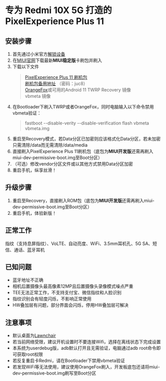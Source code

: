 # 专为 Redmi 10X 5G 打造的 PixelExperience Plus 11


## 安装步骤
1. 首先通过小米官方[解锁设备](https://www.miui.com/unlock/)
2. 在[MIUI官网](https://www.miui.com/download-366.html#543)下载最新**MIUI稳定版**卡刷包并刷入
3. 下载以下文件
    >  [PixelExperience Plus 11 刷机包](https://github.com/xjl12/android_device_xiaomi_atom/releases)  
     >  [刷机包备用地址](https://pan.baidu.com/s/1m2kdz9o0fy03_m9y2QXsjA) （密码：juc8）  
    > [OrangeFox](https://github.com/ymdzq/OFRP-device_xiaomi_bomb/releases)或可用的Android 11 TWRP Recovery 镜像  
    > vbmeta 镜像
4. 在Bootloader下刷入TWRP或者OrangeFox，同时电脑输入以下命令禁用vbmeta验证：
   > fastboot --disable-verity --disable-verification flash vbmeta vbmeta.img
5. 重启至Recovery模式，若Data分区已加密则应该格式化Data分区，若未加密只需清除/data而无需清除/data/media
6. 直接刷入PixelExperience Plus 11刷机包（底包为**MIUI开发版**还需再刷入miui-dev-permissive-boot.img至Boot分区） 
7. （可选）修改vendor分区文件或以其他方式禁用Data分区加密
8. 重启手机，纵享丝滑！

## 升级步骤

1. 重启至Recovery，直接刷入ROM包（底包为**MIUI开发版**还需再刷入miui-dev-permissive-boot.img至Boot分区） 
2. 重启手机，体验新版！

## 正常工作
指纹（支持息屏指纹）、VoLTE、自动亮度、WiFi、3.5mm耳机孔、5G SA、短信、通话、蓝牙耳机

##  已知问题
* 蓝牙地址不正确
* 相机后置摄像头最高像素12MP且后置摄像头录像模式噪点严重
* TEE无法正常工作，不支持支付宝、微信指纹和人脸识别
* 指纹识别会有轻度闪烁，不影响正常使用
* HW叠加层有问题，部分界面会闪烁，停用HW叠加层可解决

## 注意事项
* 默认桌面为[Lawnchair](https://github.com/LawnchairLauncher/lawnchair) 
* 若当前网络受限，建议开机设置时不要连接Wifi，选择在离线状态下完成设置
* 本系统为userdebug版，adb默认打开且无需验证，电脑通过adb root命令即可获取root权限
* 若反复重启卡Redmi，请在Bootloader下禁用vbmeta验证
* 若发现WiFi等无法使用，建议使用OrangeFox刷入，开发板底包还请将miui-dev-permissive-boot.img刷写至Boot分区
